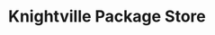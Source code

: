 ---
title: "Knightville Package Store"
url: /huntington/knightville-package-store/
shop: alcohol
---